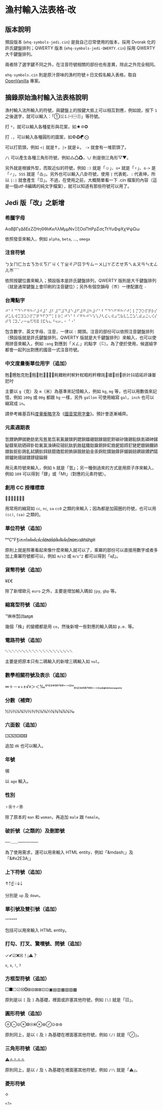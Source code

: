 # 漁村輸入法表格‧改

## 版本說明
預設版本 (`ehq-symbols-jedi.cin`) 是我自己日常使用的版本，採用 Dvorak 化的許氏鍵盤排列；QWERTY 版本 (`ehq-symbols-jedi-QWERTY.cin`) 採用 QWERTY 大千鍵盤排列。

兩者除了選字鍵不同之外，在注音符號相關的部份也有差異，除此之外完全相同。

`ehq-symbols.cin` 則是原汁原味的漁村符號＋日文假名輸入表格，取自 [OpenVanilla](https://github.com/openvanilla/openvanilla) 專案。

## 摘錄原始漁村輸入法表格說明
漁村輸入法所輸入的符號，與鍵盤上的按鍵大抵上可以相互對應，例如說，按下 `1` 之後選字，就可以輸入：「①⑴⒈㈠㊀⓵」等符號。 

打 `*`，就可以輸入各種星形與花案，如★✡✪

打 `.`，可以輸入各種圓形的圖案，如©♽☯⨀

可以打箭頭，例如 `<|` 就是↑，`|>` 就是↓。 `->` 就會有一堆箭頭了。

`/\` 可以產生各種三角形符號，例如△♺♻，`\/` 則是倒三角形▽▼。

另外就是根據外型，而取近似的符號，例如 `:)` 就是「☺」、`o+` 就是「♀」、`o->` 是「♂」，`SSS` 就是「♨」。另外也可以輸入八卦符號，使用 `|` 代表乾、`:` 代表坤，所以 `|:|` 就會產生「☲」。不過，在使用之前，大概簡單看一下 .cin 檔案的內容（這是一個utf-8編碼的純文字檔案），就可以知道有那些符號可以用了。

## Jedi 版「改」之新增

### 希臘字母
ΑαΒβΓγΔδΕεΖζΗηΘθΙιΚκΛλΜμμΝνΞξΟοΠπΡρΣσςΤτΥυΦφΧχΨψΩω

依照發音來輸入，例如 `alpha`, `beta`, ..., `omega`

### 注音符號
ㄅㄆㄇㄈㄉㄊㄋㄌㄍㄎㄏㄐㄑㄒㄓㄔㄕㄖㄗㄘㄙㄧㄨㄩㄚㄛㄜㄝㄞㄟㄠㄡㄢㄣㄤㄥㄦㄭˊˇˋ˙

依照按鍵位置來輸入；預設版本是許氏鍵盤排列，QWERTY 版則是大千鍵盤排列（就是通常鍵盤上會印刷的注音鍵位）；另外有個空韻母（ㄭ）一律配置在 `-`

### 台灣點字
⠚⠁⠃⠉⠙⠑⠋⠛⠓⠊⠼⠚⠼⠁⠼⠃⠼⠉⠼⠙⠼⠑⠼⠋⠼⠛⠼⠓⠼⠊⠁⠃⠉⠙⠑⠋⠛⠓⠊⠚⠅⠇⠍⠝⠕⠏⠟⠗⠎⠞⠥⠧⠺⠭⠽⠵⠕⠏⠍⠟⠙⠋⠝⠉⠅⠇⠗⠅⠚⠑⠁⠃⠊⠛⠓⠚⠑⠱⠱⠜⠣⠮⠢⠺⠴⠩⠷⠧⠥⠭⠵⠡⠾⠴⠬⠢⠪⠎⠞⠹⠨⠽⠌⠔⠒⠶⠫⠻⠿⠸⠯⠳⠦⠘⠲⠖⠄⠂⠈⠐⠁

包含數字、英文字母、注音，一律以 `:` 開頭。注音的部份可以依照注音鍵盤排列（預設版就是許氏鍵盤排列，QWERTY 版就是大千鍵盤排列）來輸入，也可以使用拼音來輸入，例如 `:ong` 對應到「ㄨㄥ」的點字（⠯）。為了便於使用，候選組字都會一起列出對應的國音一式注音符號。

### 中文度量衡單位用字（追加）
兞𠒭兣兝克兙𠒲兡𠒙兛𠒙𠓈𠓏𠓎粍糎粉籿粎籵粀粨粌粁粴竓𥪳竰𥩘竕𥩻竔竍䇆竡䇉竏𥪕嗧瓩吋

主要以 `g`（克）及 `m`（米）為基準來記憶輸入，例如 `kg`, `mg` 等，也可以用數值來記憶，例如 `100g` 或 `00g` 都跟 `hg` 一樣，另外 `gallon` 可使用縮寫 `gal`，`inch` 也可以縮寫成 `in`。

請參考維基百科[度量衡略字](https://zh.wikipedia.org/zh-tw/%E8%A8%88%E9%87%8F%E7%94%A8%E6%BC%A2%E5%AD%97)及《[國音常用字彙](https://taiwanebook.ncl.edu.tw/zh-tw/book/NCCULIB-9900012902)》。預計會逐漸補齊。

### 元素週期表
氫鋰鈉鉀銣銫鈁氦氖氬氪氙氡鿫鈹鎂鈣鍶鋇鐳硼鋁鎵銦鉈鉨碳矽鍺錫鉛鈇氮磷砷銻鉍鏌氧硫硒碲釙鉝氟氯溴碘砹鿬鈧鈦釩鉻錳鐵鈷鎳銅鋅釔鋯鈮鉬鍀釕銠鈀銀鎘鑭鈰鐠釹鉕釤銪釓鋱鏑鈥鉺銩鐿鑥鉿鉭鎢錸鋨銥鉑金汞錒釷鏷鈾鎿鈈鎇鋦錇鐦鎄鐨鍆鍩鐒鑪𨧀𨭎𨨏𨭆䥑鐽錀鎶

用元素符號來輸入，例如 `h` 就是「氫」；另一種倒過來的方式是用原子序來輸入，例如 `109` 可以得到「䥑」或「Mt」（對應的元素符號）。

### 創用 CC 授權標章
🅭🅯🄏🄎⊜🄍🅮

用常用的縮寫如 `cc`, `nc`, `sa` `cc0` 之類的來輸入；因為都是加圓圈的符號，也可以用 `(cc)`, `(sa)` 之類的。

### 單位符號（追加）
°℃℉℥㏌㎡㎟㎣㎠㎤㍷㍸㍹㎢㎦㎨㏖㎳㎭㎪㎬㏗

原則上就是照著看起來像什麼來輸入就可以了，乘冪的部份可以直接用數字或者多加上乘冪符號都可以，例如 `m/s2` 或 `m/s^2` 都可以得到「㎨」。

### 貨幣符號（追加）
¥£€

除了新增歐元 `euro` 之外，主要是增加輸入碼如 `jpy`, `gbp` 等。

### 縮寫型符號（追加）
™㈱㊑㍿㋏㏂㏘

幾個「株」的變體都是用 `co`，然後新增一些對應的輸入碼如 `p.m.` 等。

### 電路符號（追加）
␀␁␂␃␄␅␆␇␐␑␒␓␔␕␖␗␘␚␛␡

主要是把原本只有二碼輸入的新增三碼輸入如 `nul`。

### 數學相關符號及表示（追加）
∞＋－×÷±√≡＞＜‰⁰¹²³⁴⁵⁶⁷⁸⁹⁺⁻⁼⁽⁾ⁱⁿ₀₁₂₃₄₅₆₇₈₉₊₋₌₍₎ₐₑₔₕₖₗₘₙₒₚₛₜₓ

### 分數（補齊）
½⅓⅔¼¾⅕⅖⅗⅘⅙⅚⅐⅛⅜⅝⅞⅑⅒

### 六面骰（追加）
⚀⚁⚂⚃⚄⚅

追加 `d6` 也可以輸入。

### 年號
㋿

以 `age` 輸入。

### 性別
♀㊛☥♂㊚

除了原本的 `man` 和 `woman`，再追加 `male` 跟 `female`。

### 破折號（之類的）及刪節號
—‧……⸺&mdash;&#x2E3A;

為了使用需求，還可以用來輸入 HTML entity，例如「&amp;mdash;」及「&amp;#x2E3A;」

### 上下符號（追加）
↑￪☝☟↓￬

分別是 `up` 及 `down`。

### 單引號及雙引號（追加）
‘&#8216;’&#8217;“&#8220;”&#8221;

包括可以用來輸入 HTML entity。

### 打勾、打叉、驚嘆號、問號（追加）
✓✔☑❌☒！¡⚠？

`v`, `x`, `!`, `?`

### 方框型符號（追加）
□■☐☑☒❎⊞⊟⊠⊠⊡⊡▣▤▥▦▧▨▩

原則是以 `[` 及 `]` 為基礎，裡面或許塞其他符號，例如 `[\]` 就是「▧」。

### 圓形符號（追加）
⊕⊖⊝⊗⭙⮾⮿⊗⊛⊘⊙⊚⊜

原則同上，是以 `(` 及 `)` 為基礎在裡面塞其他符號，例如 `(/)` 就是「⊘」。

### 三角形符號（追加）
⚠⨹⨺⨻⨻

原則同上，是以 `/` 及 `\` 為基礎在裡面塞其他符號，例如 `/!\` 就是「⚠」。

### 菱形符號
⯑

`<?>`
